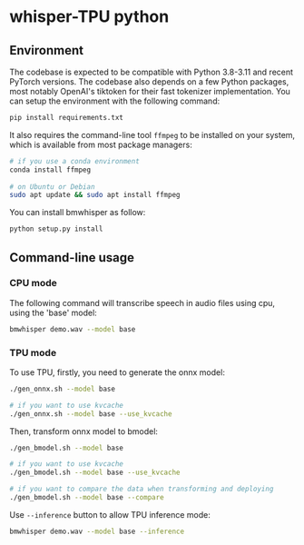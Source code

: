 # whisper-TPU python

## Environment
The codebase is expected to be compatible with Python 3.8-3.11 and recent PyTorch versions. The codebase also depends on a few Python packages, most notably OpenAI's tiktoken for their fast tokenizer implementation. You can setup the environment with the following command:
```bash
pip install requirements.txt
```
It also requires the command-line tool `ffmpeg` to be installed on your system, which is available from most package managers:
```bash
# if you use a conda environment
conda install ffmpeg
 
# on Ubuntu or Debian
sudo apt update && sudo apt install ffmpeg 
```
You can install bmwhisper as follow:
```bash
python setup.py install
```

## Command-line usage
### CPU mode
The following command will transcribe speech in audio files using cpu, using the 'base' model:
```bash
bmwhisper demo.wav --model base
```
### TPU mode
To use TPU, firstly, you need to generate the onnx model:
```bash
./gen_onnx.sh --model base

# if you want to use kvcache
./gen_onnx.sh --model base --use_kvcache
```
Then, transform onnx model to bmodel:
```bash
./gen_bmodel.sh --model base

# if you want to use kvcache
./gen_bmodel.sh --model base --use_kvcache

# if you want to compare the data when transforming and deploying
./gen_bmodel.sh --model base --compare
```
Use `--inference` button to allow TPU inference mode:
```bash
bmwhisper demo.wav --model base --inference
```